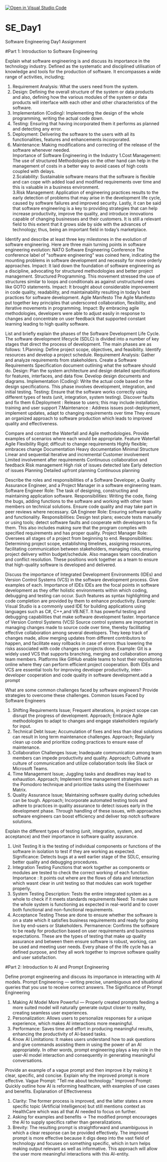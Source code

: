 [![Open in Visual Studio Code](https://classroom.github.com/assets/open-in-vscode-2e0aaae1b6195c2367325f4f02e2d04e9abb55f0b24a779b69b11b9e10269abc.svg)](https://classroom.github.com/online_ide?assignment_repo_id=15566271&assignment_repo_type=AssignmentRepo)
# SE_Day1
Software Engineering Day1 Assignment

#Part 1: Introduction to Software Engineering

Explain what software engineering is and discuss its importance in the technology industry.
Defined as the systematic and disciplined utilisation of knowledge and tools for the production of software. It encompasses a wide range of activities, including; 
 1. Requirement Analysis: What the users need from the system. 
 2. Design: Defining the overall structure of the system or data products and also, defining how the various modules of the system or data products will interface with each other and other characteristics of the software. 
 3. Implementation (Coding): Implementing the design of the whole programming, writing the actual code down. 
 4. Testing: Ensuring that having incorporated them it performs as planned and detecting any error. 
 5. Deployment: Delivering the software to the users with all its functionalities, features and enhancements incorporated. 
 6. Maintenance: Making modifications and correcting of the release of the software whenever needed.  
Importance of Software Engineering in the Industry 
  1.Cost Management: The use of structured Methodologies on the other hand can help in the management of costs in a better way to avoid cases of high costs coupled with delays.  
  2.Scalability: Sustainable software means that the software is flexible and can cope with added load and modified requirements over time and this is valuable in a business environment.  
  3.Risk Management: Application of engineering practices results to the early detection of problems that may arise in the development life cycle, caused by software failures and improved security. 
 Lastly, it can be said that software engineering is a key to providing strategies that can help increase productivity, improve the quality, and introduce innovations capable of changing businesses and their customers. It is still a relevant field to this extent that it grows side by side with the advances of technology; thus, being an important field in today’s marketplace.

Identify and describe at least three key milestones in the evolution of software engineering.
Here are three main turning points in software engineering evolution:
NATO Software Engineering Conference
The conference label of "software engineering" was coined here, indicating the mounting problems in software development and necessity for more orderly approaches.
Impact: It laid down the foundation of software engineering as a discipline, advocating for structured methodologies and better project management.
Structured Programming.
This movement stressed the use of structures similar to loops and conditionals as against unstructured ones like GOTO statements.
Impact: It brought about considerable improvement in code quality, readability, and maintainability resulting in today’s best practices for software development.
Agile Manifesto
The Agile Manifesto put together key principles that underscored collaboration, flexibility, and iterative movements in programming.
Impact: By embracing agile methodologies, developers were able to adjust easily in response to changes and concentrate on user feedback that supported constant learning leading to high quality software.

List and briefly explain the phases of the Software Development Life Cycle.
The software development lifecycle (SDLC) is divided into a number of key stages that direct the process of development. The main phases are as follows:
1.Planning:
Define project scope, objectives, and feasibility. Identify resources and develop a project schedule.
Requirement Analysis:
Gather and analyze requirements from stakeholders. Create a Software Requirements Specification document outlining what the software should do.
Design:
Plan the system architecture and design detailed specifications for features, interfaces, and data flow. Develop design documents and diagrams.
Implementation (Coding):
Write the actual code based on the design specifications. This phase involves development, integration, and initial testing.
Testing:
Ensure that the software works correctly using different types of tests (unit, integration, system testing). Discover faults and fix them
6.Deployment :
Release to users; this may include installation, training and user support
7.Maintenance :
Address issues post-deployment, implement updates, adapt to changing requirements over time
  They ensure an organized approach to software production which leads to improved quality and effectiveness. 

Compare and contrast the Waterfall and Agile methodologies. Provide examples of scenarios where each would be appropriate.
Feature            	Waterfall                 	                              Agile
Flexibility       	Rigid; difficult to change requirements            	Highly flexible; embraces change
Documentation      	Heavy documentation                               	Minimal
Structure          	Linear and sequential                              	Iterative and incremental
Customer involvement	Limited involvement after requirements          Continuous collaboration and feedback
Risk management    	High risk of issues detected late                	Early detection of issues
Planning	          Detailed upfront planning                        	Continuous planning

Describe the roles and responsibilities of a Software Developer, a Quality Assurance Engineer, and a Project Manager in a software engineering team.
Software Engineer
Role: The task of designing, constructing and maintaining application software.
Responsibilities: Writing the code, fixing the bugs, adding functions to the software and working with other team members on technical solutions. Ensure code quality and may take part in peer reviews where necessary.
QA Engineer
Role: Ensuring software quality and functionality.
Responsibilities: Design test plans; execute tests manually or using tools; detect software faults and cooperate with developers to fix them. This also includes making sure that the program complies with specified requirements and has proper quality.
Project Manager
Role: Oversees all stages of a project from beginning to end.
Responsibilities: Determining project scope, establishing timelines, assigning resources, facilitating communication between stakeholders, managing risks, ensuring project delivery within budget/schedule. Also manages team coordination and conflict resolution.
  These positions work together as a team to ensure that high-quality software is developed and delivered.

Discuss the importance of Integrated Development Environments (IDEs) and Version Control Systems (VCS) in the software development process. Give examples of each.
Importance of IDEs
IDEs are the focal points in software development as they offer holistic environments within which coding, debugging and testing can occur. Such features as syntax highlighting and code completion are provided by them to enhance productivity.
Example: Visual Studio is a commonly used IDE for building applications using languages such as C#, C++,and VB.NET. It has powerful testing and debugging capabilities that make software development faster.
Importance of Version Control Systems (VCS)
Source control systems are important in managing changes made to source code over time, thereby facilitating effective collaboration among several developers. They keep track of changes made, allow merging updates from different contributors to happen, and facilitate easy rollbacks in case of errors thus lowering the risks associated with code changes on projects done.
Example: Git is a widely used VCS that supports branching, merging and collaboration among team members. Platforms like GitHub enable teams to host their repositories online where they can perform efficient project cooperation.
    Both IDEs and VCS are essential tools for improving developer productivity, inter-developer cooperation and code quality in software development.add a prompt

What are some common challenges faced by software engineers? Provide strategies to overcome these challenges.
Common Issues Faced by Software Engineers
1. Shifting Requirements
Issue; Frequent alterations, in project scope can disrupt the progress of development.
Approach; Embrace Agile methodologies to adapt to changes and engage stakeholders regularly for input.
2. Technical Debt
Issue; Accumulation of fixes and less than ideal solutions can result in long term maintenance challenges.
Approach; Regularly clean up code and prioritize coding practices to ensure ease of maintenance.
3. Collaboration Challenges
Issue; Inadequate communication among team members can impede productivity and quality.
Approach; Cultivate a culture of communication and utilize collaboration tools like Slack or Microsoft Teams.
4. Time Management
Issue; Juggling tasks and deadlines may lead to exhaustion.
Approach; Implement time management strategies such as the Pomodoro technique and prioritize tasks using the Eisenhower Matrix.
5. Quality Assurance
Issue; Maintaining software quality during schedules can be tough.
Approach; Incorporate automated testing tools and adhere to practices in quality assurance to detect issues early in the development phase.
    Through handling of these issues, with approaches software engineers can boost efficiency and deliver top notch software solutions.

Explain the different types of testing (unit, integration, system, and acceptance) and their importance in software quality assurance.
1. Unit Testing
It is the testing of individual components or functions of the software in isolation to test if they are working as expected.
Significance: Detects bugs at a well earlier stage of the SDLC, ensuring better quality and debugging procedures.
2. Integration Testing
Functions that work together as components or modules are tested to check the correct working of each function.
Importance : It points out where are the flows of data and interaction which wasnt clear in unit testing so that modules can work together properly.
3. System Testing
Description: Tests the entire integrated system as a whole to check if it meets standards requirements
Need: To make sure the whole system is functioning as expected in real-world and to cover both functional and non-functional requirements.
4. Acceptance Testing
These are done to ensure whether the software is on a state which it satisfies business requirements and ready for going live by end-users or Stakeholders.
Permanence: Confirms the software to be ready for production based on user requirements and business expectations.
  These are the types of testing that make up quality assurance and between them ensure software is robust, working, can be used and meeting user needs. Every phase of the life cycle has a defined purpose, and they all work together to improve software quality and user   satisfaction.

#Part 2: Introduction to AI and Prompt Engineering


Define prompt engineering and discuss its importance in interacting with AI models.
Prompt Engineering — writing precise, unambiguous and situational queries that you use to receive correct answers.
The Significance of Prompt Engineering
1. Making AI Model More Powerful — Properly created prompts feeding a more suited model will naturally generate output closer to reality, creating seamless user experiences.
2. Personalization: Allows users to personalize responses for a unique experience, which makes AI interactions more meaningful.
3. Performance: Saves time and effort in producing meaningful results, enhancing the productivity of AI-based tasks.
4. Know AI Limitations: It makes users understand how to ask questions and give commands assisting them in using the power of an AI appropriately.
  In other words, prompt engineering plays a key role in the user-AI model interaction and consequently in generating meaningful conversations.

Provide an example of a vague prompt and then improve it by making it clear, specific, and concise. Explain why the improved prompt is more effective.
Vague Prompt:
"Tell me about technology."
Improved Prompt:
Quickly outline how AI is reforming healthcare, with examples of use cases and benefits.
Explanation of Effectiveness
1. Clarity: The former process is improved, and the latter states a more specific topic (Artificial Intelligence) but still mentions context as HealthCare which was all that AI needed to focus on further.
2. Asking for examples and benefits → The modified prompt encourages the AI to supply specifics rather than generalizations.
3. Brevity: The resulting prompt is straightforward and unambiguous in which a clear response can be provided effectively.
    The improved prompt is more effective because it digs deep into the vast field of technology and focuses on something specific, which in turn helps making output relevant as well as informative. This approach will allow the user more meaningful interactions with         this AI-entity.
